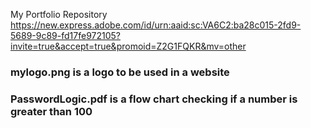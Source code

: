My Portfolio Repository 
https://new.express.adobe.com/id/urn:aaid:sc:VA6C2:ba28c015-2fd9-5689-9c89-fd17fe972105?invite=true&accept=true&promoid=Z2G1FQKR&mv=other
### mylogo.png is a logo to be used in a website
### PasswordLogic.pdf is a flow chart checking if a number is greater than 100
